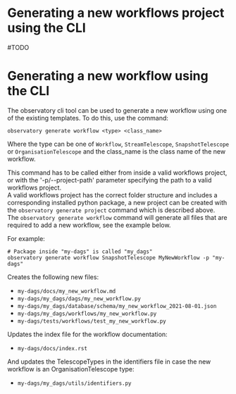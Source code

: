 # Generating a new workflows project using the CLI
#TODO


# Generating a new workflow using the CLI
The observatory cli tool can be used to generate a new workflow using one of the existing templates. 
To do this, use the command:
```shell script
observatory generate workflow <type> <class_name>
```

Where the type can be one of `Workflow`, `StreamTelescope`, `SnapshotTelescope` or `OrganisationTelescope` and
 the class_name is the class name of the new workflow.
 
This command has to be called either from inside a valid workflows project, or with the '-p/--project-path' 
 parameter specifying the path to a valid workflows project.  
A valid workflows project has the correct folder structure and includes a corresponding installed python package, a
 new project can be created with the `observatory generate project` command which is described above.  
The `observatory generate workflow` command will generate all files that are required to add a new workflow, see the
 example below.

For example:
```shell script
# Package inside "my-dags" is called "my_dags"
observatory generate workflow SnapshotTelescope MyNewWorkflow -p "my-dags"
```

Creates the following new files:
 * `my-dags/docs/my_new_workflow.md`
 * `my-dags/my_dags/dags/my_new_workflow.py`
 * `my-dags/my_dags/database/schema/my_new_workflow_2021-08-01.json`
 * `my-dags/my_dags/workflows/my_new_workflow.py`
 * `my-dags/tests/workflows/test_my_new_workflow.py`

Updates the index file for the workflow documentation:
 * `my-dags/docs/index.rst`
 
And updates the TelescopeTypes in the identifiers file in case the new workflow is an OrganisationTelescope type:
 * `my-dags/my_dags/utils/identifiers.py` 